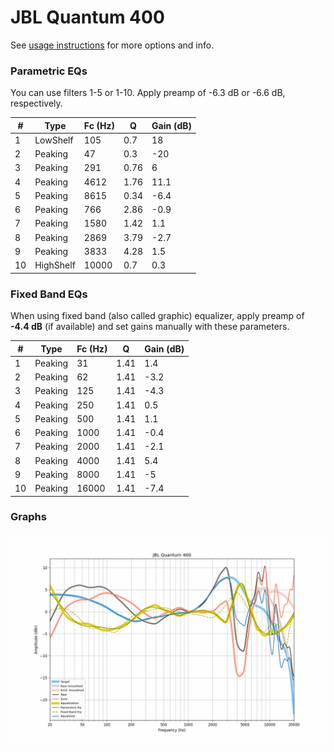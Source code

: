 # JBL Quantum 400
See [usage instructions](https://github.com/jaakkopasanen/AutoEq#usage) for more options and info.

### Parametric EQs
You can use filters 1-5 or 1-10. Apply preamp of -6.3 dB or -6.6 dB, respectively.

|   # | Type      |   Fc (Hz) |    Q |   Gain (dB) |
|-----|-----------|-----------|------|-------------|
|   1 | LowShelf  |       105 | 0.7  |        18   |
|   2 | Peaking   |        47 | 0.3  |       -20   |
|   3 | Peaking   |       291 | 0.76 |         6   |
|   4 | Peaking   |      4612 | 1.76 |        11.1 |
|   5 | Peaking   |      8615 | 0.34 |        -6.4 |
|   6 | Peaking   |       766 | 2.86 |        -0.9 |
|   7 | Peaking   |      1580 | 1.42 |         1.1 |
|   8 | Peaking   |      2869 | 3.79 |        -2.7 |
|   9 | Peaking   |      3833 | 4.28 |         1.5 |
|  10 | HighShelf |     10000 | 0.7  |         0.3 |

### Fixed Band EQs
When using fixed band (also called graphic) equalizer, apply preamp of **-4.4 dB** (if available) and set gains manually with these parameters.

|   # | Type    |   Fc (Hz) |    Q |   Gain (dB) |
|-----|---------|-----------|------|-------------|
|   1 | Peaking |        31 | 1.41 |         1.4 |
|   2 | Peaking |        62 | 1.41 |        -3.2 |
|   3 | Peaking |       125 | 1.41 |        -4.3 |
|   4 | Peaking |       250 | 1.41 |         0.5 |
|   5 | Peaking |       500 | 1.41 |         1.1 |
|   6 | Peaking |      1000 | 1.41 |        -0.4 |
|   7 | Peaking |      2000 | 1.41 |        -2.1 |
|   8 | Peaking |      4000 | 1.41 |         5.4 |
|   9 | Peaking |      8000 | 1.41 |        -5   |
|  10 | Peaking |     16000 | 1.41 |        -7.4 |

### Graphs
![](./JBL%20Quantum%20400.png)
